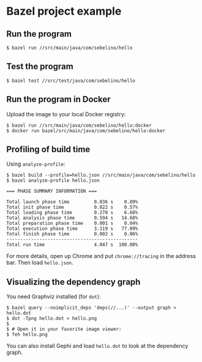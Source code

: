 # Bazel project example

## Run the program
```
$ bazel run //src/main/java/com/sebelino/hello
```

## Test the program
```
$ bazel test //src/test/java/com/sebelino/hello
```

## Run the program in Docker
Upload the image to your local Docker registry:
```
$ bazel run //src/main/java/com/sebelino/hello:docker
$ docker run bazel/src/main/java/com/sebelino/hello:docker
```

## Profiling of build time
Using `analyze-profile`:

```
$ bazel build --profile=hello.json //src/main/java/com/sebelino/hello
$ bazel analyze-profile hello.json

=== PHASE SUMMARY INFORMATION ===

Total launch phase time         0.036 s    0.89%
Total init phase time           0.022 s    0.57%
Total loading phase time        0.270 s    6.68%
Total analysis phase time       0.594 s   14.68%
Total preparation phase time    0.001 s    0.04%
Total execution phase time      3.119 s   77.09%
Total finish phase time         0.002 s    0.06%
------------------------------------------------
Total run time                  4.047 s  100.00%
```

For more details, open up Chrome and put `chrome://tracing` in the address bar. Then load `hello.json`.

## Visualizing the dependency graph
You need Graphviz installed (for `dot`):

```
$ bazel query --noimplicit_deps 'deps(//...)' --output graph > hello.dot
$ dot -Tpng hello.dot > hello.png
$
$ # Open it in your favorite image viewer:
$ feh hello.png
```

You can also install Gephi and load `hello.dot` to look at the dependency graph.

